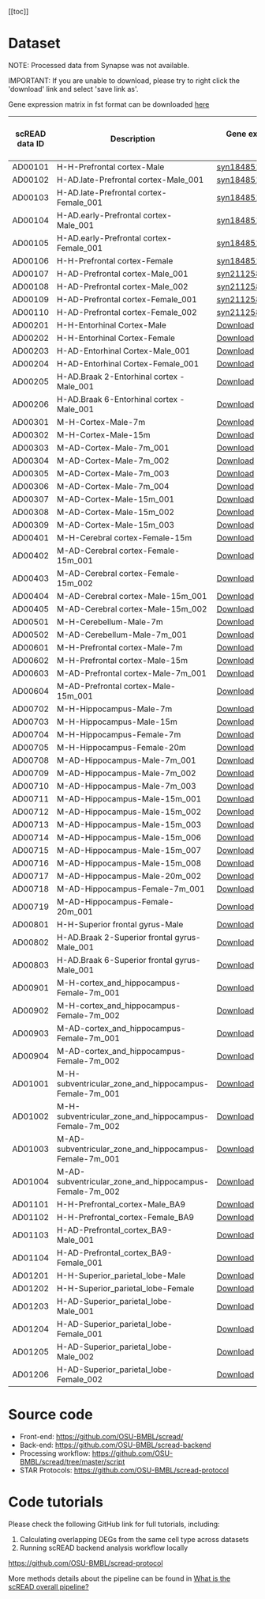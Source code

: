 [[toc]]

# Dataset

NOTE: Processed data from Synapse was not available.

IMPORTANT: If you are unable to download, please try to right click the 'download' link and select 'save link as'.

Gene expression matrix in fst format can be downloaded [here](https://cloud.osubmi.com/downloadFiles/scread/fst/)

| scREAD data ID | Description                                            | Gene expression matrix (.txt.gz)                                                                                          | Cell type label (.txt.gz)                                                                 | Processed Seurat object (.rds)                                            |
| -------------- | ------------------------------------------------------ | ------------------------------------------------------------------------------------------------------------------------- | ----------------------------------------------------------------------------------------- | ------------------------------------------------------------------------- |
| AD00101        | H-H-Prefrontal cortex-Male                             | [syn18485175](https://www.synapse.org/#!Synapse:syn18485175);[syn21125841](https://www.synapse.org/#!Synapse:syn21125841) | NA                                                                                        | NA                                                                        |
| AD00102        | H-AD.late-Prefrontal cortex-Male_001                   | [syn18485175](https://www.synapse.org/#!Synapse:syn18485175)                                                              | NA                                                                                        | NA                                                                        |
| AD00103        | H-AD.late-Prefrontal cortex-Female_001                 | [syn18485175](https://www.synapse.org/#!Synapse:syn18485175)                                                              | NA                                                                                        | NA                                                                        |
| AD00104        | H-AD.early-Prefrontal cortex-Male_001                  | [syn18485175](https://www.synapse.org/#!Synapse:syn18485175)                                                              | NA                                                                                        | NA                                                                        |
| AD00105        | H-AD.early-Prefrontal cortex-Female_001                | [syn18485175](https://www.synapse.org/#!Synapse:syn18485175)                                                              | NA                                                                                        | NA                                                                        |
| AD00106        | H-H-Prefrontal cortex-Female                           | [syn18485175](https://www.synapse.org/#!Synapse:syn18485175);[syn21125841](https://www.synapse.org/#!Synapse:syn21125841) | NA                                                                                        | NA                                                                        |
| AD00107        | H-AD-Prefrontal cortex-Male_001                        | [syn21125841](https://www.synapse.org/#!Synapse:syn21125841)                                                              | NA                                                                                        | NA                                                                        |
| AD00108        | H-AD-Prefrontal cortex-Male_002                        | [syn21125841](https://www.synapse.org/#!Synapse:syn21125841)                                                              | NA                                                                                        | NA                                                                        |
| AD00109        | H-AD-Prefrontal cortex-Female_001                      | [syn21125841](https://www.synapse.org/#!Synapse:syn21125841)                                                              | NA                                                                                        | NA                                                                        |
| AD00110        | H-AD-Prefrontal cortex-Female_002                      | [syn21125841](https://www.synapse.org/#!Synapse:syn21125841)                                                              | NA                                                                                        | NA                                                                        |
| AD00201        | H-H-Entorhinal Cortex-Male                             | [Download](https://cloud.osubmi.com/downloadFiles/scread/expression/AD00201_expr.txt.gz)                                  | [Download](https://cloud.osubmi.com/downloadFiles/scread/label/AD00201_cell_label.txt.gz) | [Download](https://cloud.osubmi.com/downloadFiles/scread/obj/AD00201.rds) |
| AD00202        | H-H-Entorhinal Cortex-Female                           | [Download](https://cloud.osubmi.com/downloadFiles/scread/expression/AD00202_expr.txt.gz)                                  | [Download](https://cloud.osubmi.com/downloadFiles/scread/label/AD00202_cell_label.txt.gz) | [Download](https://cloud.osubmi.com/downloadFiles/scread/obj/AD00202.rds) |
| AD00203        | H-AD-Entorhinal Cortex-Male_001                        | [Download](https://cloud.osubmi.com/downloadFiles/scread/expression/AD00203_expr.txt.gz)                                  | [Download](https://cloud.osubmi.com/downloadFiles/scread/label/AD00203_cell_label.txt.gz) | [Download](https://cloud.osubmi.com/downloadFiles/scread/obj/AD00203.rds) |
| AD00204        | H-AD-Entorhinal Cortex-Female_001                      | [Download](https://cloud.osubmi.com/downloadFiles/scread/expression/AD00204_expr.txt.gz)                                  | [Download](https://cloud.osubmi.com/downloadFiles/scread/label/AD00204_cell_label.txt.gz) | [Download](https://cloud.osubmi.com/downloadFiles/scread/obj/AD00204.rds) |
| AD00205        | H-AD.Braak 2-Entorhinal cortex -Male_001               | [Download](https://cloud.osubmi.com/downloadFiles/scread/expression/AD00205_expr.txt.gz)                                  | [Download](https://cloud.osubmi.com/downloadFiles/scread/label/AD00205_cell_label.txt.gz) | [Download](https://cloud.osubmi.com/downloadFiles/scread/obj/AD00205.rds) |
| AD00206        | H-AD.Braak 6-Entorhinal cortex -Male_001               | [Download](https://cloud.osubmi.com/downloadFiles/scread/expression/AD00206_expr.txt.gz)                                  | [Download](https://cloud.osubmi.com/downloadFiles/scread/label/AD00206_cell_label.txt.gz) | [Download](https://cloud.osubmi.com/downloadFiles/scread/obj/AD00206.rds) |
| AD00301        | M-H-Cortex-Male-7m                                     | [Download](https://cloud.osubmi.com/downloadFiles/scread/expression/AD00301_expr.txt.gz)                                  | [Download](https://cloud.osubmi.com/downloadFiles/scread/label/AD00301_cell_label.txt.gz) | [Download](https://cloud.osubmi.com/downloadFiles/scread/obj/AD00301.rds) |
| AD00302        | M-H-Cortex-Male-15m                                    | [Download](https://cloud.osubmi.com/downloadFiles/scread/expression/AD00302_expr.txt.gz)                                  | [Download](https://cloud.osubmi.com/downloadFiles/scread/label/AD00302_cell_label.txt.gz) | [Download](https://cloud.osubmi.com/downloadFiles/scread/obj/AD00302.rds) |
| AD00303        | M-AD-Cortex-Male-7m_001                                | [Download](https://cloud.osubmi.com/downloadFiles/scread/expression/AD00303_expr.txt.gz)                                  | [Download](https://cloud.osubmi.com/downloadFiles/scread/label/AD00303_cell_label.txt.gz) | [Download](https://cloud.osubmi.com/downloadFiles/scread/obj/AD00303.rds) |
| AD00304        | M-AD-Cortex-Male-7m_002                                | [Download](https://cloud.osubmi.com/downloadFiles/scread/expression/AD00304_expr.txt.gz)                                  | [Download](https://cloud.osubmi.com/downloadFiles/scread/label/AD00304_cell_label.txt.gz) | [Download](https://cloud.osubmi.com/downloadFiles/scread/obj/AD00304.rds) |
| AD00305        | M-AD-Cortex-Male-7m_003                                | [Download](https://cloud.osubmi.com/downloadFiles/scread/expression/AD00305_expr.txt.gz)                                  | [Download](https://cloud.osubmi.com/downloadFiles/scread/label/AD00305_cell_label.txt.gz) | [Download](https://cloud.osubmi.com/downloadFiles/scread/obj/AD00305.rds) |
| AD00306        | M-AD-Cortex-Male-7m_004                                | [Download](https://cloud.osubmi.com/downloadFiles/scread/expression/AD00306_expr.txt.gz)                                  | [Download](https://cloud.osubmi.com/downloadFiles/scread/label/AD00306_cell_label.txt.gz) | [Download](https://cloud.osubmi.com/downloadFiles/scread/obj/AD00306.rds) |
| AD00307        | M-AD-Cortex-Male-15m_001                               | [Download](https://cloud.osubmi.com/downloadFiles/scread/expression/AD00307_expr.txt.gz)                                  | [Download](https://cloud.osubmi.com/downloadFiles/scread/label/AD00307_cell_label.txt.gz) | [Download](https://cloud.osubmi.com/downloadFiles/scread/obj/AD00307.rds) |
| AD00308        | M-AD-Cortex-Male-15m_002                               | [Download](https://cloud.osubmi.com/downloadFiles/scread/expression/AD00308_expr.txt.gz)                                  | [Download](https://cloud.osubmi.com/downloadFiles/scread/label/AD00308_cell_label.txt.gz) | [Download](https://cloud.osubmi.com/downloadFiles/scread/obj/AD00308.rds) |
| AD00309        | M-AD-Cortex-Male-15m_003                               | [Download](https://cloud.osubmi.com/downloadFiles/scread/expression/AD00309_expr.txt.gz)                                  | [Download](https://cloud.osubmi.com/downloadFiles/scread/label/AD00309_cell_label.txt.gz) | [Download](https://cloud.osubmi.com/downloadFiles/scread/obj/AD00309.rds) |
| AD00401        | M-H-Cerebral cortex-Female-15m                         | [Download](https://cloud.osubmi.com/downloadFiles/scread/expression/AD00401_expr.txt.gz)                                  | [Download](https://cloud.osubmi.com/downloadFiles/scread/label/AD00401_cell_label.txt.gz) | [Download](https://cloud.osubmi.com/downloadFiles/scread/obj/AD00401.rds) |
| AD00402        | M-AD-Cerebral cortex-Female-15m_001                    | [Download](https://cloud.osubmi.com/downloadFiles/scread/expression/AD00402_expr.txt.gz)                                  | [Download](https://cloud.osubmi.com/downloadFiles/scread/label/AD00402_cell_label.txt.gz) | [Download](https://cloud.osubmi.com/downloadFiles/scread/obj/AD00402.rds) |
| AD00403        | M-AD-Cerebral cortex-Female-15m_002                    | [Download](https://cloud.osubmi.com/downloadFiles/scread/expression/AD00403_expr.txt.gz)                                  | [Download](https://cloud.osubmi.com/downloadFiles/scread/label/AD00403_cell_label.txt.gz) | [Download](https://cloud.osubmi.com/downloadFiles/scread/obj/AD00403.rds) |
| AD00404        | M-AD-Cerebral cortex-Male-15m_001                      | [Download](https://cloud.osubmi.com/downloadFiles/scread/expression/AD00404_expr.txt.gz)                                  | [Download](https://cloud.osubmi.com/downloadFiles/scread/label/AD00404_cell_label.txt.gz) | [Download](https://cloud.osubmi.com/downloadFiles/scread/obj/AD00404.rds) |
| AD00405        | M-AD-Cerebral cortex-Male-15m_002                      | [Download](https://cloud.osubmi.com/downloadFiles/scread/expression/AD00405_expr.txt.gz)                                  | [Download](https://cloud.osubmi.com/downloadFiles/scread/label/AD00405_cell_label.txt.gz) | [Download](https://cloud.osubmi.com/downloadFiles/scread/obj/AD00405.rds) |
| AD00501        | M-H-Cerebellum-Male-7m                                 | [Download](https://cloud.osubmi.com/downloadFiles/scread/expression/AD00501_expr.txt.gz)                                  | [Download](https://cloud.osubmi.com/downloadFiles/scread/label/AD00501_cell_label.txt.gz) | [Download](https://cloud.osubmi.com/downloadFiles/scread/obj/AD00501.rds) |
| AD00502        | M-AD-Cerebellum-Male-7m_001                            | [Download](https://cloud.osubmi.com/downloadFiles/scread/expression/AD00502_expr.txt.gz)                                  | [Download](https://cloud.osubmi.com/downloadFiles/scread/label/AD00502_cell_label.txt.gz) | [Download](https://cloud.osubmi.com/downloadFiles/scread/obj/AD00502.rds) |
| AD00601        | M-H-Prefrontal cortex-Male-7m                          | [Download](https://cloud.osubmi.com/downloadFiles/scread/expression/AD00601_expr.txt.gz)                                  | [Download](https://cloud.osubmi.com/downloadFiles/scread/label/AD00601_cell_label.txt.gz) | [Download](https://cloud.osubmi.com/downloadFiles/scread/obj/AD00601.rds) |
| AD00602        | M-H-Prefrontal cortex-Male-15m                         | [Download](https://cloud.osubmi.com/downloadFiles/scread/expression/AD00602_expr.txt.gz)                                  | [Download](https://cloud.osubmi.com/downloadFiles/scread/label/AD00602_cell_label.txt.gz) | [Download](https://cloud.osubmi.com/downloadFiles/scread/obj/AD00602.rds) |
| AD00603        | M-AD-Prefrontal cortex-Male-7m_001                     | [Download](https://cloud.osubmi.com/downloadFiles/scread/expression/AD00603_expr.txt.gz)                                  | [Download](https://cloud.osubmi.com/downloadFiles/scread/label/AD00603_cell_label.txt.gz) | [Download](https://cloud.osubmi.com/downloadFiles/scread/obj/AD00603.rds) |
| AD00604        | M-AD-Prefrontal cortex-Male-15m_001                    | [Download](https://cloud.osubmi.com/downloadFiles/scread/expression/AD00604_expr.txt.gz)                                  | [Download](https://cloud.osubmi.com/downloadFiles/scread/label/AD00604_cell_label.txt.gz) | [Download](https://cloud.osubmi.com/downloadFiles/scread/obj/AD00604.rds) |
| AD00702        | M-H-Hippocampus-Male-7m                                | [Download](https://cloud.osubmi.com/downloadFiles/scread/expression/AD00702_expr.txt.gz)                                  | [Download](https://cloud.osubmi.com/downloadFiles/scread/label/AD00702_cell_label.txt.gz) | [Download](https://cloud.osubmi.com/downloadFiles/scread/obj/AD00702.rds) |
| AD00703        | M-H-Hippocampus-Male-15m                               | [Download](https://cloud.osubmi.com/downloadFiles/scread/expression/AD00703_expr.txt.gz)                                  | [Download](https://cloud.osubmi.com/downloadFiles/scread/label/AD00703_cell_label.txt.gz) | [Download](https://cloud.osubmi.com/downloadFiles/scread/obj/AD00703.rds) |
| AD00704        | M-H-Hippocampus-Female-7m                              | [Download](https://cloud.osubmi.com/downloadFiles/scread/expression/AD00704_expr.txt.gz)                                  | [Download](https://cloud.osubmi.com/downloadFiles/scread/label/AD00704_cell_label.txt.gz) | [Download](https://cloud.osubmi.com/downloadFiles/scread/obj/AD00704.rds) |
| AD00705        | M-H-Hippocampus-Female-20m                             | [Download](https://cloud.osubmi.com/downloadFiles/scread/expression/AD00705_expr.txt.gz)                                  | [Download](https://cloud.osubmi.com/downloadFiles/scread/label/AD00705_cell_label.txt.gz) | [Download](https://cloud.osubmi.com/downloadFiles/scread/obj/AD00705.rds) |
| AD00708        | M-AD-Hippocampus-Male-7m_001                           | [Download](https://cloud.osubmi.com/downloadFiles/scread/expression/AD00708_expr.txt.gz)                                  | [Download](https://cloud.osubmi.com/downloadFiles/scread/label/AD00708_cell_label.txt.gz) | [Download](https://cloud.osubmi.com/downloadFiles/scread/obj/AD00708.rds) |
| AD00709        | M-AD-Hippocampus-Male-7m_002                           | [Download](https://cloud.osubmi.com/downloadFiles/scread/expression/AD00709_expr.txt.gz)                                  | [Download](https://cloud.osubmi.com/downloadFiles/scread/label/AD00709_cell_label.txt.gz) | [Download](https://cloud.osubmi.com/downloadFiles/scread/obj/AD00709.rds) |
| AD00710        | M-AD-Hippocampus-Male-7m_003                           | [Download](https://cloud.osubmi.com/downloadFiles/scread/expression/AD00710_expr.txt.gz)                                  | [Download](https://cloud.osubmi.com/downloadFiles/scread/label/AD00710_cell_label.txt.gz) | [Download](https://cloud.osubmi.com/downloadFiles/scread/obj/AD00710.rds) |
| AD00711        | M-AD-Hippocampus-Male-15m_001                          | [Download](https://cloud.osubmi.com/downloadFiles/scread/expression/AD00711_expr.txt.gz)                                  | [Download](https://cloud.osubmi.com/downloadFiles/scread/label/AD00711_cell_label.txt.gz) | [Download](https://cloud.osubmi.com/downloadFiles/scread/obj/AD00711.rds) |
| AD00712        | M-AD-Hippocampus-Male-15m_002                          | [Download](https://cloud.osubmi.com/downloadFiles/scread/expression/AD00712_expr.txt.gz)                                  | [Download](https://cloud.osubmi.com/downloadFiles/scread/label/AD00712_cell_label.txt.gz) | [Download](https://cloud.osubmi.com/downloadFiles/scread/obj/AD00712.rds) |
| AD00713        | M-AD-Hippocampus-Male-15m_003                          | [Download](https://cloud.osubmi.com/downloadFiles/scread/expression/AD00713_expr.txt.gz)                                  | [Download](https://cloud.osubmi.com/downloadFiles/scread/label/AD00713_cell_label.txt.gz) | [Download](https://cloud.osubmi.com/downloadFiles/scread/obj/AD00713.rds) |
| AD00714        | M-AD-Hippocampus-Male-15m_006                          | [Download](https://cloud.osubmi.com/downloadFiles/scread/expression/AD00714_expr.txt.gz)                                  | [Download](https://cloud.osubmi.com/downloadFiles/scread/label/AD00714_cell_label.txt.gz) | [Download](https://cloud.osubmi.com/downloadFiles/scread/obj/AD00714.rds) |
| AD00715        | M-AD-Hippocampus-Male-15m_007                          | [Download](https://cloud.osubmi.com/downloadFiles/scread/expression/AD00715_expr.txt.gz)                                  | [Download](https://cloud.osubmi.com/downloadFiles/scread/label/AD00715_cell_label.txt.gz) | [Download](https://cloud.osubmi.com/downloadFiles/scread/obj/AD00715.rds) |
| AD00716        | M-AD-Hippocampus-Male-15m_008                          | [Download](https://cloud.osubmi.com/downloadFiles/scread/expression/AD00716_expr.txt.gz)                                  | [Download](https://cloud.osubmi.com/downloadFiles/scread/label/AD00716_cell_label.txt.gz) | [Download](https://cloud.osubmi.com/downloadFiles/scread/obj/AD00716.rds) |
| AD00717        | M-AD-Hippocampus-Male-20m_002                          | [Download](https://cloud.osubmi.com/downloadFiles/scread/expression/AD00717_expr.txt.gz)                                  | [Download](https://cloud.osubmi.com/downloadFiles/scread/label/AD00717_cell_label.txt.gz) | [Download](https://cloud.osubmi.com/downloadFiles/scread/obj/AD00717.rds) |
| AD00718        | M-AD-Hippocampus-Female-7m_001                         | [Download](https://cloud.osubmi.com/downloadFiles/scread/expression/AD00718_expr.txt.gz)                                  | [Download](https://cloud.osubmi.com/downloadFiles/scread/label/AD00718_cell_label.txt.gz) | [Download](https://cloud.osubmi.com/downloadFiles/scread/obj/AD00718.rds) |
| AD00719        | M-AD-Hippocampus-Female-20m_001                        | [Download](https://cloud.osubmi.com/downloadFiles/scread/expression/AD00719_expr.txt.gz)                                  | [Download](https://cloud.osubmi.com/downloadFiles/scread/label/AD00719_cell_label.txt.gz) | [Download](https://cloud.osubmi.com/downloadFiles/scread/obj/AD00719.rds) |
| AD00801        | H-H-Superior frontal gyrus-Male                        | [Download](https://cloud.osubmi.com/downloadFiles/scread/expression/AD00801_expr.txt.gz)                                  | [Download](https://cloud.osubmi.com/downloadFiles/scread/label/AD00801_cell_label.txt.gz) | [Download](https://cloud.osubmi.com/downloadFiles/scread/obj/AD00801.rds) |
| AD00802        | H-AD.Braak 2-Superior frontal gyrus-Male_001           | [Download](https://cloud.osubmi.com/downloadFiles/scread/expression/AD00802_expr.txt.gz)                                  | [Download](https://cloud.osubmi.com/downloadFiles/scread/label/AD00802_cell_label.txt.gz) | [Download](https://cloud.osubmi.com/downloadFiles/scread/obj/AD00802.rds) |
| AD00803        | H-AD.Braak 6-Superior frontal gyrus-Male_001           | [Download](https://cloud.osubmi.com/downloadFiles/scread/expression/AD00803_expr.txt.gz)                                  | [Download](https://cloud.osubmi.com/downloadFiles/scread/label/AD00803_cell_label.txt.gz) | [Download](https://cloud.osubmi.com/downloadFiles/scread/obj/AD00803.rds) |
| AD00901        | M-H-cortex_and_hippocampus-Female-7m_001               | [Download](https://cloud.osubmi.com/downloadFiles/scread/expression/AD00901_expr.txt.gz)                                  | [Download](https://cloud.osubmi.com/downloadFiles/scread/label/AD00901_cell_label.txt.gz) | [Download](https://cloud.osubmi.com/downloadFiles/scread/obj/AD00901.rds) |
| AD00902        | M-H-cortex_and_hippocampus-Female-7m_002               | [Download](https://cloud.osubmi.com/downloadFiles/scread/expression/AD00902_expr.txt.gz)                                  | [Download](https://cloud.osubmi.com/downloadFiles/scread/label/AD00902_cell_label.txt.gz) | [Download](https://cloud.osubmi.com/downloadFiles/scread/obj/AD00902.rds) |
| AD00903        | M-AD-cortex_and_hippocampus-Female-7m_001              | [Download](https://cloud.osubmi.com/downloadFiles/scread/expression/AD00903_expr.txt.gz)                                  | [Download](https://cloud.osubmi.com/downloadFiles/scread/label/AD00903_cell_label.txt.gz) | [Download](https://cloud.osubmi.com/downloadFiles/scread/obj/AD00903.rds) |
| AD00904        | M-AD-cortex_and_hippocampus-Female-7m_002              | [Download](https://cloud.osubmi.com/downloadFiles/scread/expression/AD00904_expr.txt.gz)                                  | [Download](https://cloud.osubmi.com/downloadFiles/scread/label/AD00904_cell_label.txt.gz) | [Download](https://cloud.osubmi.com/downloadFiles/scread/obj/AD00904.rds) |
| AD01001        | M-H-subventricular_zone_and_hippocampus-Female-7m_001  | [Download](https://cloud.osubmi.com/downloadFiles/scread/expression/AD01001_expr.txt.gz)                                  | [Download](https://cloud.osubmi.com/downloadFiles/scread/label/AD01001_cell_label.txt.gz) | [Download](https://cloud.osubmi.com/downloadFiles/scread/obj/AD01001.rds) |
| AD01002        | M-H-subventricular_zone_and_hippocampus-Female-7m_002  | [Download](https://cloud.osubmi.com/downloadFiles/scread/expression/AD01002_expr.txt.gz)                                  | [Download](https://cloud.osubmi.com/downloadFiles/scread/label/AD01002_cell_label.txt.gz) | [Download](https://cloud.osubmi.com/downloadFiles/scread/obj/AD01002.rds) |
| AD01003        | M-AD-subventricular_zone_and_hippocampus-Female-7m_001 | [Download](https://cloud.osubmi.com/downloadFiles/scread/expression/AD01003_expr.txt.gz)                                  | [Download](https://cloud.osubmi.com/downloadFiles/scread/label/AD01003_cell_label.txt.gz) | [Download](https://cloud.osubmi.com/downloadFiles/scread/obj/AD01003.rds) |
| AD01004        | M-AD-subventricular_zone_and_hippocampus-Female-7m_002 | [Download](https://cloud.osubmi.com/downloadFiles/scread/expression/AD01004_expr.txt.gz)                                  | [Download](https://cloud.osubmi.com/downloadFiles/scread/label/AD01004_cell_label.txt.gz) | [Download](https://cloud.osubmi.com/downloadFiles/scread/obj/AD01004.rds) |
| AD01101        | H-H-Prefrontal_cortex-Male_BA9                         | [Download](https://cloud.osubmi.com/downloadFiles/scread/expression/AD01101_expr.txt.gz)                                  | [Download](https://cloud.osubmi.com/downloadFiles/scread/label/AD01101_cell_label.txt.gz) | [Download](https://cloud.osubmi.com/downloadFiles/scread/obj/AD01101.rds) |
| AD01102        | H-H-Prefrontal_cortex-Female_BA9                       | [Download](https://cloud.osubmi.com/downloadFiles/scread/expression/AD01102_expr.txt.gz)                                  | [Download](https://cloud.osubmi.com/downloadFiles/scread/label/AD01102_cell_label.txt.gz) | [Download](https://cloud.osubmi.com/downloadFiles/scread/obj/AD01102.rds) |
| AD01103        | H-AD-Prefrontal_cortex_BA9-Male_001                    | [Download](https://cloud.osubmi.com/downloadFiles/scread/expression/AD01103_expr.txt.gz)                                  | [Download](https://cloud.osubmi.com/downloadFiles/scread/label/AD01103_cell_label.txt.gz) | [Download](https://cloud.osubmi.com/downloadFiles/scread/obj/AD01103.rds) |
| AD01104        | H-AD-Prefrontal_cortex_BA9-Female_001                  | [Download](https://cloud.osubmi.com/downloadFiles/scread/expression/AD01104_expr.txt.gz)                                  | [Download](https://cloud.osubmi.com/downloadFiles/scread/label/AD01104_cell_label.txt.gz) | [Download](https://cloud.osubmi.com/downloadFiles/scread/obj/AD01104.rds) |
| AD01201        | H-H-Superior_parietal_lobe-Male                        | [Download](https://cloud.osubmi.com/downloadFiles/scread/expression/AD01201_expr.txt.gz)                                  | [Download](https://cloud.osubmi.com/downloadFiles/scread/label/AD01201_cell_label.txt.gz) | [Download](https://cloud.osubmi.com/downloadFiles/scread/obj/AD01201.rds) |
| AD01202        | H-H-Superior_parietal_lobe-Female                      | [Download](https://cloud.osubmi.com/downloadFiles/scread/expression/AD01202_expr.txt.gz)                                  | [Download](https://cloud.osubmi.com/downloadFiles/scread/label/AD01202_cell_label.txt.gz) | [Download](https://cloud.osubmi.com/downloadFiles/scread/obj/AD01202.rds) |
| AD01203        | H-AD-Superior_parietal_lobe-Male_001                   | [Download](https://cloud.osubmi.com/downloadFiles/scread/expression/AD01203_expr.txt.gz)                                  | [Download](https://cloud.osubmi.com/downloadFiles/scread/label/AD01203_cell_label.txt.gz) | [Download](https://cloud.osubmi.com/downloadFiles/scread/obj/AD01203.rds) |
| AD01204        | H-AD-Superior_parietal_lobe-Female_001                 | [Download](https://cloud.osubmi.com/downloadFiles/scread/expression/AD01204_expr.txt.gz)                                  | [Download](https://cloud.osubmi.com/downloadFiles/scread/label/AD01204_cell_label.txt.gz) | [Download](https://cloud.osubmi.com/downloadFiles/scread/obj/AD01204.rds) |
| AD01205        | H-AD-Superior_parietal_lobe-Male_002                   | [Download](https://cloud.osubmi.com/downloadFiles/scread/expression/AD01205_expr.txt.gz)                                  | [Download](https://cloud.osubmi.com/downloadFiles/scread/label/AD01205_cell_label.txt.gz) | [Download](https://cloud.osubmi.com/downloadFiles/scread/obj/AD01205.rds) |
| AD01206        | H-AD-Superior_parietal_lobe-Female_002                 | [Download](https://cloud.osubmi.com/downloadFiles/scread/expression/AD01206_expr.txt.gz)                                  | [Download](https://cloud.osubmi.com/downloadFiles/scread/label/AD01206_cell_label.txt.gz) | [Download](https://cloud.osubmi.com/downloadFiles/scread/obj/AD01206.rds) |

# Source code

- Front-end: https://github.com/OSU-BMBL/scread/
- Back-end: https://github.com/OSU-BMBL/scread-backend
- Processing workflow: https://github.com/OSU-BMBL/scread/tree/master/script
- STAR Protocols: https://github.com/OSU-BMBL/scread-protocol

# Code tutorials

Please check the following GitHub link for full tutorials, including:

1. Calculating overlapping DEGs from the same cell type across datasets
2. Running scREAD backend analysis workflow locally

https://github.com/OSU-BMBL/scread-protocol

More methods details about the pipeline can be found in [What is the scREAD overall pipeline?](https://bmbls.bmi.osumc.edu/scread/help/faq#what-is-the-scread-overall-pipeline%3F)
